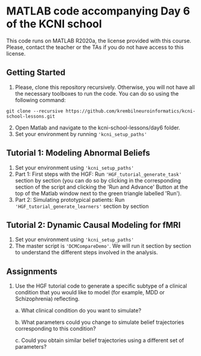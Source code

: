 MATLAB code accompanying Day 6 of the KCNI school
===============
This code runs on MATLAB R2020a, the license provided with this course. Please, contact the teacher or the TAs if you do not have access to this license.

Getting Started
---------------
1.  Please, clone this repository recursively. Otherwise, you will not have all the necessary toolboxes to run the code. You can do so using the following command:
```
git clone --recursive https://github.com/krembilneuroinformatics/kcni-school-lessons.git
```
2. Open Matlab and navigate to the kcni-school-lessons/day6 folder.
3. Set your environment by running `'kcni_setup_paths'`

Tutorial 1: Modeling Abnormal Beliefs
------------
1. Set your environment using `'kcni_setup_paths'`
2. Part 1: First steps with the HGF: Run `'HGF_tutorial_generate_task'` section by section (you can do so by clicking in the corresponding section of the script and clicking the 'Run and Advance' Button at the top of the Matlab window next to the green triangle labelled 'Run').
3. Part 2: Simulating prototypical patients: Run `'HGF_tutorial_generate_learners'` section by section

Tutorial 2: Dynamic Causal Modeling for fMRI
------------
1. Set your environment using `'kcni_setup_paths'`
2. The master script is `'DCMCompareDemo'`. We will run it section by section to understand the different steps involved in the analysis. 

Assignments
------------
1. Use the HGF tutorial code to generate a specific subtype of a clinical condition that you would like to model (for example, MDD or Schizophrenia) reflecting.

	a. What clinical condition do you want to simulate?
	
	b. What parameters could you change to simulate belief trajectories corresponding to this condition?
	
	c. Could you obtain similar belief trajectories using a different set of parameters?
